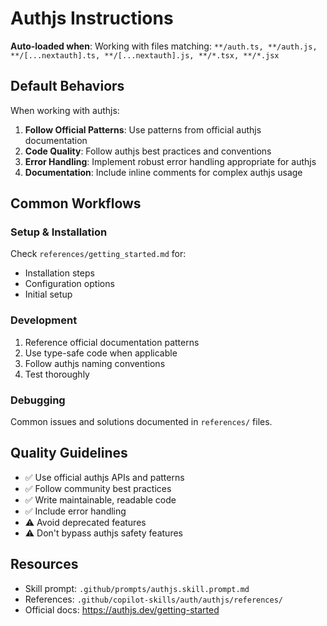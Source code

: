 # Authjs Instructions

**Auto-loaded when**: Working with files matching: `**/auth.ts, **/auth.js, **/[...nextauth].ts, **/[...nextauth].js, **/*.tsx, **/*.jsx`

## Default Behaviors

When working with authjs:

1. **Follow Official Patterns**: Use patterns from official authjs documentation
2. **Code Quality**: Follow authjs best practices and conventions
3. **Error Handling**: Implement robust error handling appropriate for authjs
4. **Documentation**: Include inline comments for complex authjs usage

## Common Workflows

### Setup & Installation

Check `references/getting_started.md` for:
- Installation steps
- Configuration options
- Initial setup

### Development

1. Reference official documentation patterns
2. Use type-safe code when applicable
3. Follow authjs naming conventions
4. Test thoroughly

### Debugging

Common issues and solutions documented in `references/` files.

## Quality Guidelines

- ✅ Use official authjs APIs and patterns
- ✅ Follow community best practices
- ✅ Write maintainable, readable code
- ✅ Include error handling
- ⚠️ Avoid deprecated features
- ⚠️ Don't bypass authjs safety features

## Resources

- Skill prompt: `.github/prompts/authjs.skill.prompt.md`
- References: `.github/copilot-skills/auth/authjs/references/`
- Official docs: https://authjs.dev/getting-started
